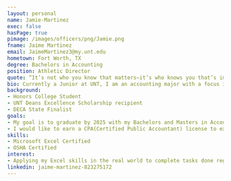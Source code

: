 ```yaml
---
layout: personal
name: Jamie-Martinez
exec: false
hasPage: true
pimage: /images/officers/png/Jamie.png
fname: Jaime Martinez
email: JaimeMartinez3@my.unt.edu
hometown: Fort Worth, TX
degree: Bachelors in Accounting
position: Athletic Director
quote: “It’s not who you know that matters—it’s who knows you that’s important. Personal branding builds up your reputation to the point where you have a presence even in your absence.” - Jarod Kintz
bio: Currently a Junior at UNT, I am an accounting major with a focus in expanding my horizons by networking with others while learning valuable skills for the business world. I completed the entrepreneurship gold seal program offered at my highschool in FWISD and decided to pursue accounting as a career. I am the current athletic director for UNT SHPE and I hope to grow our influence as a familia around campus.
background:
- Honors College Student
- UNT Deans Excellence Scholarship recipient
- DECA State Finalist
goals:
- My goal is to graduate by 2025 with my Bachelors and Masters in Accounting
- I would like to earn a CPA(Certified Public Accountant) license to expand my options when looking to further my career
skills:
- Microsoft Excel Certified
- OSHA Certified
interest: 
- Applying my Excel skills in the real world to complete tasks done regularly by corporations and using my networking skills to earn a prominent position in the business world.
linkedin: jaime-martinez-823275172
---
```

